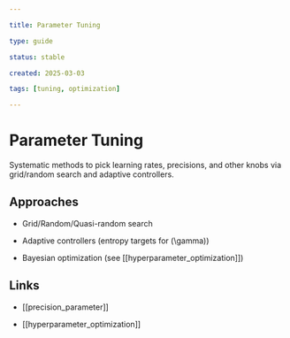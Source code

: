 ```yaml
---

title: Parameter Tuning

type: guide

status: stable

created: 2025-03-03

tags: [tuning, optimization]

---
```


# Parameter Tuning

Systematic methods to pick learning rates, precisions, and other knobs via grid/random search and adaptive controllers.

## Approaches

- Grid/Random/Quasi-random search

- Adaptive controllers (entropy targets for \(\gamma\))

- Bayesian optimization (see [[hyperparameter_optimization]])

## Links

- [[precision_parameter]]

- [[hyperparameter_optimization]]

